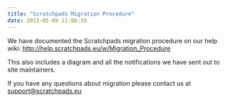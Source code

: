 ```yaml
---
title: "Scratchpads Migration Procedure"
date: 2013-05-09 11:06:59
---
```


We have documented the Scratchpads migration procedure on our help wiki: http://help.scratchpads.eu/w/Migration_Procedure

This also includes a diagram and all the notifications we have sent out to site maintainers.

If you have any questions about migration please contact us at support@scratchpads.eu
